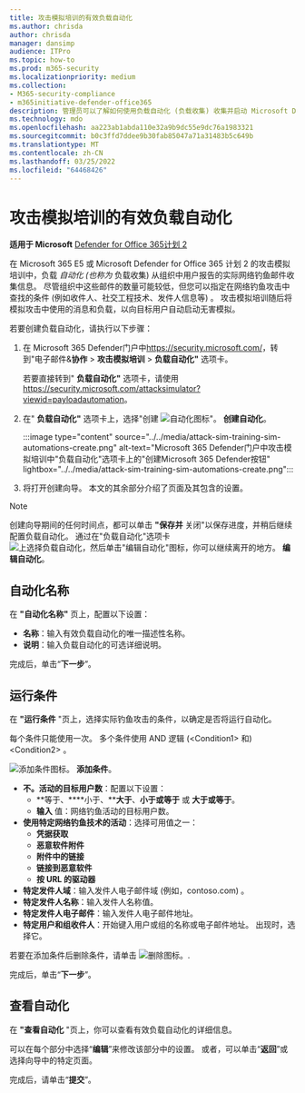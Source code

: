 ```yaml
---
title: 攻击模拟培训的有效负载自动化
ms.author: chrisda
author: chrisda
manager: dansimp
audience: ITPro
ms.topic: how-to
ms.prod: m365-security
ms.localizationpriority: medium
ms.collection:
- M365-security-compliance
- m365initiative-defender-office365
description: 管理员可以了解如何使用负载自动化 (负载收集) 收集并启动 Microsoft Defender for Office 365 计划 2 中攻击模拟培训的自动模拟。
ms.technology: mdo
ms.openlocfilehash: aa223ab1abda110e32a9b9dc55e9dc76a1983321
ms.sourcegitcommit: b0c3ffd7ddee9b30fab85047a71a31483b5c649b
ms.translationtype: MT
ms.contentlocale: zh-CN
ms.lasthandoff: 03/25/2022
ms.locfileid: "64468426"
---
```

# <a name="payload-automations-for-attack-simulation-training"></a>攻击模拟培训的有效负载自动化

**适用于 Microsoft** [Defender for Office 365计划 2](defender-for-office-365.md)

在 Microsoft 365 E5 或 Microsoft Defender for Office 365 计划 2 的攻击模拟培训中，负载 _自动化 (也称为_ 负载收集) 从组织中用户报告的实际网络钓鱼邮件收集信息。 尽管组织中这些邮件的数量可能较低，但您可以指定在网络钓鱼攻击中查找的条件 (例如收件人、社交工程技术、发件人信息等) 。 攻击模拟培训随后将模拟攻击中使用的消息和负载，以向目标用户自动启动无害模拟。

若要创建负载自动化，请执行以下步骤：

1. 在 Microsoft 365 Defender门户中<https://security.microsoft.com/>，转到"电子邮件&**协作** \> **攻击模拟培训** \> **负载自动化"** 选项卡。

   若要直接转到" **负载自动化"** 选项卡，请使用 <https://security.microsoft.com/attacksimulator?viewid=payloadautomation>。

2. 在" **负载自动化"** 选项卡上，选择"创建 ![自动化图标"。](../../media/m365-cc-sc-create-icon.png) **创建自动化**。

   :::image type="content" source="../../media/attack-sim-training-sim-automations-create.png" alt-text="Microsoft 365 Defender门户中攻击模拟培训中&quot;负载自动化&quot;选项卡上的&quot;创建Microsoft 365 Defender按钮" lightbox="../../media/attack-sim-training-sim-automations-create.png":::

3. 将打开创建向导。 本文的其余部分介绍了页面及其包含的设置。

> [!NOTE]
> 创建向导期间的任何时间点，都可以单击 **"保存并** 关闭"以保存进度，并稍后继续配置负载自动化。 通过在"负载自动化"选项卡![上选择负载自动化，然后单击"编辑自动化"图标，你可以继续离开的地方。](../../media/m365-cc-sc-edit-icon.png) **编辑自动化**。

## <a name="automation-name"></a>自动化名称

在 **"自动化名称"** 页上，配置以下设置：

- **名称**：输入有效负载自动化的唯一描述性名称。
- **说明**：输入负载自动化的可选详细说明。

完成后，单击“**下一步**”。

## <a name="run-conditions"></a>运行条件

在 **"运行条件** "页上，选择实际钓鱼攻击的条件，以确定是否将运行自动化。

每个条件只能使用一次。 多个条件使用 AND 逻辑 (\<Condition1\> 和) \<Condition2\> 。

![添加条件图标。](../../media/m365-cc-sc-create-icon.png) **添加条件**。

- **不。活动的目标用户数**：配置以下设置：
  - **等于、****小于、****大于**、**小于或等于** 或 **大于或等于**。
  - **输入** 值：网络钓鱼活动的目标用户数。
- **使用特定网络钓鱼技术的活动**：选择可用值之一：
  - **凭据获取**
  - **恶意软件附件**
  - **附件中的链接**
  - **链接到恶意软件**
  - **按 URL 的驱动器**
- **特定发件人域**：输入发件人电子邮件域 (例如，contoso.com) 。
- **特定发件人名称**：输入发件人名称值。
- **特定发件人电子邮件**：输入发件人电子邮件地址。
- **特定用户和组收件人**：开始键入用户或组的名称或电子邮件地址。 出现时，选择它。

若要在添加条件后删除条件，请单击 ![删除图标。](../../media/m365-cc-sc-delete-icon.png).

完成后，单击“**下一步**”。

## <a name="review-automation"></a>查看自动化

在 **"查看自动化** "页上，你可以查看有效负载自动化的详细信息。

可以在每个部分中选择“**编辑**”来修改该部分中的设置。 或者，可以单击“**返回**”或选择向导中的特定页面。

完成后，请单击“**提交**”。
